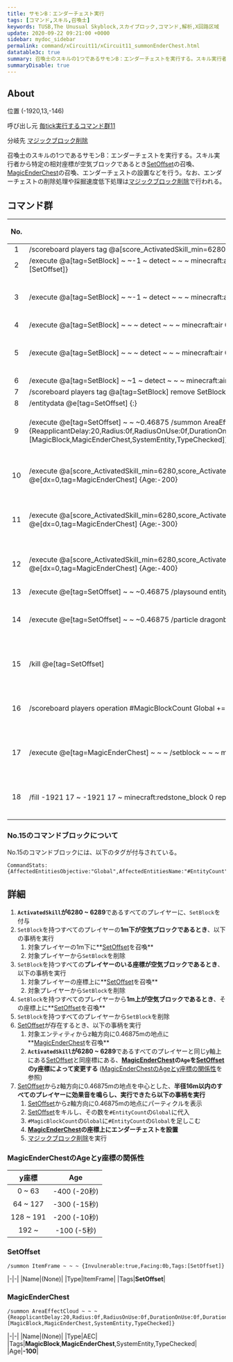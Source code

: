 ```yaml
---
title: サモンB：エンダーチェスト実行
tags: [コマンド,スキル,召喚士]
keywords: TUSB,The Unusual Skyblock,スカイブロック,コマンド,解析,X回路区域
update: 2020-09-22 09:21:00 +0000
sidebar: mydoc_sidebar
permalink: command/xCircuit11/xCircuit11_summonEnderChest.html
datatable3c: true
summary: 召喚士のスキルの1つであるサモンB：エンダーチェストを実行する。スキル実行者から特定の相対座標が空気ブロックであるときSetOffsetの召喚、MagicEnderChestの召喚、エンダーチェストの設置などを行う。なお、エンダーチェストの削除処理や採掘速度低下処理はマジックブロック削除で行われる。
summaryDisable: true
---
```


## About

<span class="tagYellow">位置</span> (-1920,13,-146)

<span class="tagBlack">呼び出し元</span> [毎tick実行するコマンド群11]({{site.baseurl}}/command/xCircuit11/xCircuit11_command.html)

<span class="tagBlue">分岐先</span> [マジックブロック削除]({{site.baseurl}}/command/xCircuit11/xCircuit11_magicBlockDelete.html)

召喚士のスキルの1つであるサモンB：エンダーチェストを実行する。スキル実行者から特定の相対座標が空気ブロックであるとき[SetOffset](#setoffset)の召喚、[MagicEnderChest](#magicenderchest)の召喚、エンダーチェストの設置などを行う。なお、エンダーチェストの削除処理や採掘速度低下処理は[マジックブロック削除]({{site.baseurl}}/command/xCircuit11/xCircuit11_magicBlockDelete.html)で行われる。

## コマンド群

<div class="datatable3c-begin"></div>

|No.|コマンド|状態|
|:-:|-|-|
|1|/scoreboard players tag @a[score_ActivatedSkill_min=6280,score_ActivatedSkill=6289] add SetBlock|
|2|/execute @a[tag=SetBlock] ~ ~-1 ~ detect ~ ~ ~ minecraft:air 0 /summon ItemFrame ~ ~ ~ {Invulnerable:true,Facing:0b,Tags:[SetOffset]}|
|3|/execute @a[tag=SetBlock] ~ ~-1 ~ detect ~ ~ ~ minecraft:air 0 /scoreboard players tag @a[c=1] remove SetBlock|条件付き|
|4|/execute @a[tag=SetBlock] ~ ~ ~ detect ~ ~ ~ minecraft:air 0 /summon ItemFrame ~ ~ ~ {Invulnerable:true,Facing:0b,Tags:[SetOffset]}|
|5|/execute @a[tag=SetBlock] ~ ~ ~ detect ~ ~ ~ minecraft:air 0 /scoreboard players tag @a[c=1] remove SetBlock|条件付き|
|6|/execute @a[tag=SetBlock] ~ ~1 ~ detect ~ ~ ~ minecraft:air 0 /summon ItemFrame ~ ~ ~ {Invulnerable:true,Facing:0b,Tags:[SetOffset]}|
|7|/scoreboard players tag @a[tag=SetBlock] remove SetBlock|
|8|/entitydata @e[tag=SetOffset] {:}|
|9|/execute @e[tag=SetOffset] ~ ~ ~0.46875 /summon AreaEffectCloud ~ ~ ~ {ReapplicantDelay:20,Radius:0f,RadiusOnUse:0f,DurationOnUse:0f,Duration:0,RadiusPerTick:0f,WaitTime:1,Age:-100,Particle:take,Tags:[MagicBlock,MagicEnderChest,SystemEntity,TypeChecked]}|条件付き|
|10|/execute @a[score_ActivatedSkill_min=6280,score_ActivatedSkill=6289] ~ 0 ~ /execute @e[dy=191,tag=SetOffset] ~ ~ ~ /entitydata @e[dx=0,tag=MagicEnderChest] {Age:-200}|条件付き|
|11|/execute @a[score_ActivatedSkill_min=6280,score_ActivatedSkill=6289] ~ 0 ~ /execute @e[dy=127,tag=SetOffset] ~ ~ ~ /entitydata @e[dx=0,tag=MagicEnderChest] {Age:-300}|条件付き|
|12|/execute @a[score_ActivatedSkill_min=6280,score_ActivatedSkill=6289] ~ 0 ~ /execute @e[dy=63,tag=SetOffset] ~ ~ ~ /entitydata @e[dx=0,tag=MagicEnderChest] {Age:-400}|条件付き|
|13|/execute @e[tag=SetOffset] ~ ~ ~0.46875 /playsound entity.zombie.attack_iron_door master @a[r=16] ~ ~ ~ 1 0.5 0|
|14|/execute @e[tag=SetOffset] ~ ~ ~0.46875 /particle dragonbreath ~ ~ ~ 0.5 0.5 0.5 0.5 30 force|条件付き|
|15|/kill @e[tag=SetOffset]|条件付き|
|16|/scoreboard players operation #MagicBlockCount Global += #EntityCount Global|条件付き|
|17|/execute @e[tag=MagicEnderChest] ~ ~ ~ /setblock ~ ~ ~ minecraft:ender_chest 0 keep|条件付き|
|18|/fill -1921 17 ~ -1921 17 ~ minecraft:redstone_block 0 replace minecraft:lapis_block 0 ###ブロック削除クロック|条件付き|

<div class="datatable3c-end"></div>

### No.15のコマンドブロックについて

No.15のコマンドブロックには、以下のタグが付与されている。

```mcfunction
CommandStats:{AffectedEntitiesObjective:"Global",AffectedEntitiesName:"#EntityCount"}
```

## 詳細

1. **`ActivatedSkill`が6280 ~ 6289**であるすべてのプレイヤーに、`SetBlock`を付与
2. `SetBlock`を持つすべてのプレイヤーの**1m下が空気ブロックであるとき**、以下の事柄を実行
   1. 対象プレイヤーの1m下に**[SetOffset](#setoffset)を召喚**
   2. 対象プレイヤーから`SetBlock`を削除
3. `SetBlock`を持つすべての**プレイヤーのいる座標が空気ブロックであるとき**、以下の事柄を実行
   1. 対象プレイヤーの座標上に**[SetOffset](#setoffset)を召喚**
   2. 対象プレイヤーから`SetBlock`を削除
4. `SetBlock`を持つすべてのプレイヤーから**1m上が空気ブロックであるとき**、その座標上に**[SetOffset](#setoffset)を召喚**
5. `SetBlock`を持つすべてのプレイヤーから`SetBlock`を削除
6. [SetOffset](#setoffset)が存在するとき、以下の事柄を実行
   1. 対象エンティティからz軸方向に0.46875mの地点に**[MagicEnderChest](#magicenderchest)を召喚**
   2. **`ActivatedSkill`が6280 ~ 6289**であるすべてのプレイヤーと同じy軸上にある[SetOffset](#setoffset)と同座標にある、**[MagicEnderChest](#magicenderchest)の`Age`を[SetOffset](#setoffset)のy座標によって変更する** ([MagicEnderChestのAgeとy座標の関係性](#magicenderchestのageとy座標の関係性)を参照)
7. [SetOffset](#setoffset)からz軸方向に0.46875mの地点を中心とした、**半径16m以内のすべてのプレイヤーに効果音を鳴らし、実行できたら以下の事柄を実行**
   1. [SetOffset](#setoffset)からz軸方向に0.46875mの地点にパーティクルを表示
   2. [SetOffset](#setoffset)をキルし、その数を`#EntityCount`の`Global`に代入
   3. `#MagicBlockCount`の`Global`に`#EntityCount`の`Global`を足しこむ
   4. **[MagicEnderChest](#magicenderchest)の座標上にエンダーチェストを設置**
   5. [マジックブロック削除]({{site.baseurl}}/command/xCircuit11/xCircuit11_magicBlockDelete.html)を実行

### MagicEnderChestのAgeとy座標の関係性

|y座標|Age|
|:-:|:-:|
|0 ~ 63|-400 (-20秒)|
|64 ~ 127|-300 (-15秒)|
|128 ~ 191|-200 (-10秒)|
|192 ~ |-100 (-5秒)|

### SetOffset

```mcfunction
/summon ItemFrame ~ ~ ~ {Invulnerable:true,Facing:0b,Tags:[SetOffset]}
```

|-|-|
|Name|(None)|
|Type|ItemFrame|
|Tags|**SetOffset**|

### MagicEnderChest

```mcfunction
/summon AreaEffectCloud ~ ~ ~ {ReapplicantDelay:20,Radius:0f,RadiusOnUse:0f,DurationOnUse:0f,Duration:0,RadiusPerTick:0f,WaitTime:1,Age:-100,Particle:take,Tags:[MagicBlock,MagicEnderChest,SystemEntity,TypeChecked]}
```

|-|-|
|Name|(None)|
|Type|AEC|
|Tags|**MagicBlock**,**MagicEnderChest**,SystemEntity,TypeChecked|
|Age|**-100**|
